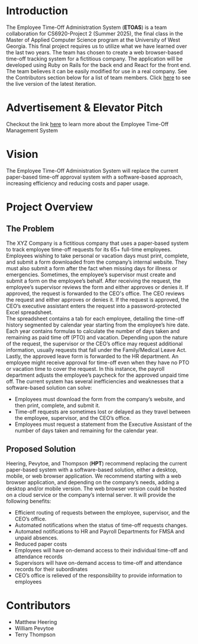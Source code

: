 # Introduction
The Employee Time-Off Administration System (**ETOAS**) is a team collaboration for CS6920-Project 2 (Summer 2025), the final class in the Master of Applied Computer Science program at the University of West Georgia.  This final project requires us to utilize what we have learned over the last two years.
The team has chosen to create a web browser-based time-off tracking system for a fictitious company.  The application will be developed using Ruby on Rails for the back end and React for the front end.  The team believes it can be easily modified for use in a real company.  See the Contributors section below for a list of team members.  Click [here](https://etoas-3aeb8c7e994c.herokuapp.com/admin/dashboard) to see the live version of the latest iteration.
# Advertisement & Elevator Pitch
Checkout the link [here](https://www.canva.com/design/DAGpxza_mvA/tiqyjH88lK4A4EKf0quwYA/view?utm_content=DAGpxza_mvA&utm_campaign=designshare&utm_medium=link2&utm_source=uniquelinks&utlId=hf8a3cab6e5) to learn more about the Employee Time-Off Management System
# Vision 
The Employee Time-Off Administration System will replace the current paper-based time-off approval system with a software-based approach, increasing efficiency and reducing costs and paper usage.
# Project Overview
## The Problem
The XYZ Company is a fictitious company that uses a paper-based system to track employee time-off requests for its 65+ full-time employees. Employees wishing to take personal or vacation days must print, complete, and submit a form downloaded from the company’s internal website.  They must also submit a form after the fact when missing days for illness or emergencies.  Sometimes, the employee’s supervisor must create and submit a form on the employee’s behalf.
After receiving the request, the employee’s supervisor reviews the form and either approves or denies it.  If approved, the request is forwarded to the CEO's office.  The CEO reviews the request and either approves or denies it.  If the request is approved, the CEO’s executive assistant enters the request into a password-protected Excel spreadsheet.  
The spreadsheet contains a tab for each employee, detailing the time-off history segmented by calendar year starting from the employee’s hire date.  Each year contains formulas to calculate the number of days taken and remaining as paid time off (PTO) and vacation.
Depending upon the nature of the request, the supervisor or the CEO’s office may request additional information, usually requests that fall under the Family/Medical Leave Act.  
Lastly, the approved leave form is forwarded to the HR department.  An employee might receive approval for time-off even when they have no PTO or vacation time to cover the request. In this instance, the payroll department adjusts the employee’s paycheck for the approved unpaid time off.
The current system has several inefficiencies and weaknesses that a software-based solution can solve:
*	Employees must download the form from the company’s website, and then print, complete, and submit it.
*	Time-off requests are sometimes lost or delayed as they travel between the employee, supervisor, and the CEO’s office.
*	Employees must request a statement from the Executive Assistant of the number of days taken and remaining for the calendar year.
## Proposed Solution
Heering, Pevytoe, and Thompson (**HPT**) recommend replacing the current paper-based system with a software-based solution, either a desktop, mobile, or web browser application.  We recommend starting with a web browser application, and depending on the company’s needs, adding a desktop and/or mobile version.  The web browser version could be hosted on a cloud service or the company’s internal server. It will provide the following benefits:
*	Efficient routing of requests between the employee, supervisor, and the CEO’s office.
*	Automated notifications when the status of time-off requests changes.
*	Automated notifications to HR and Payroll Departments for FMSA and unpaid absences.
*	Reduced paper costs
*	Employees will have on-demand access to their individual time-off and attendance records
*	Supervisors will have on-demand access to time-off and attendance records for their subordinates
*	CEO’s office is relieved of the responsibility to provide information to employees
# Contributors
* Matthew Heering
* William Pevytoe
* Terry Thompson


